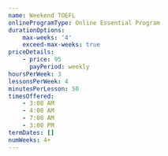 ```yaml
---
name: Weekend TOEFL
onlineProgramType: Online Essential Program
durationOptions:
    max-weeks: '4'
    exceed-max-weeks: true
priceDetails:
    - price: 95
      payPeriod: weekly
hoursPerWeek: 3
lessonsPerWeek: 4
minutesPerLesson: 50
timesOffered:
    - 3:00 AM
    - 4:00 AM
    - 7:00 AM
    - 3:00 PM
termDates: []
numWeeks: 4+
---
```

